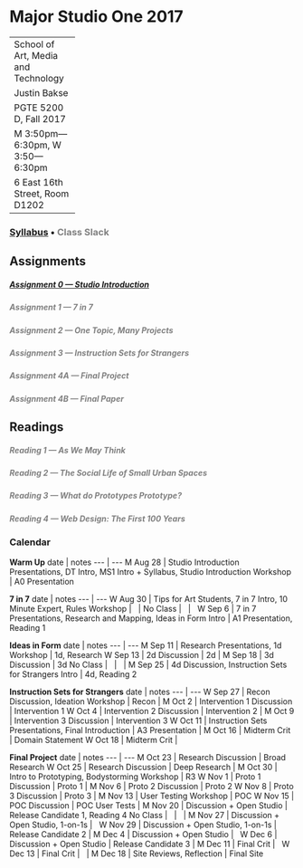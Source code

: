 # Major Studio One 2017

| Parsons School of Design
| ---
| School of Art, Media and Technology
| Justin Bakse
| PGTE 5200 D, Fall 2017
| M 3:50pm—6:30pm, W 3:50—6:30pm
| 6 East 16th Street, Room D1202

### [Syllabus](syllabus.html) • [Class Slack](#https://ms1-d.slack.com)

## Assignments
##### [Assignment 0 — Studio Introduction](assignment_studio_introduction)
##### [Assignment 1 — 7 in 7](#assignment_1)
##### [Assignment 2 — One Topic, Many Projects](#assignment_2)
##### [Assignment 3 — Instruction Sets for Strangers](#assignment_3)
##### [Assignment 4A — Final Project](#assignment_4)
##### [Assignment 4B — Final Paper](#assignment_5)


## Readings
##### [Reading 1 — As We May Think](#reading_1)
##### [Reading 2 — The Social Life of Small Urban Spaces](#reading_2)
##### [Reading 3 — What do Prototypes Prototype?](#reading_3)
##### [Reading 4 — Web Design: The First 100 Years](#reading_4)






### Calendar
**Warm Up**
date | notes
--- | ---
M Aug 28 | Studio Introduction Presentations, DT Intro, MS1 Intro + Syllabus, Studio Introduction Workshop | A0 Presentation


**7 in 7**
date | notes
--- | ---
W Aug 30 | Tips for Art Students, 7 in 7 Intro, 10 Minute Expert, Rules Workshop | &nbsp;
|
No Class | &nbsp; | &nbsp;
W Sep 6 | 7 in 7 Presentations, Research and Mapping, Ideas in Form Intro | A1 Presentation, Reading 1


**Ideas in Form**
date | notes
--- | ---
M Sep 11 | Research Presentations, 1d Workshop | 1d, Research
W Sep 13 | 2d Discussion | 2d
|
M Sep 18 | 3d Discussion | 3d
No Class | &nbsp; | &nbsp;
|
M Sep 25 | 4d Discussion, Instruction Sets for Strangers Intro | 4d, Reading 2


**Instruction Sets for Strangers**
date | notes
--- | ---
W Sep 27 | Recon Discussion, Ideation Workshop | Recon
|
M Oct 2 | Intervention 1 Discussion | Intervention 1
W Oct 4 | Intervention 2 Discussion | Intervention 2
|
M Oct 9 | Intervention 3 Discussion | Intervention 3
W Oct 11 | Instruction Sets Presentations, Final Introduction | A3 Presentation
|
M Oct 16 | Midterm Crit | Domain Statement
W Oct 18 | Midterm Crit | &nbsp;

**Final Project**
date | notes
--- | ---
M Oct 23 | Research Discussion | Broad Research
W Oct 25 | Research Discussion | Deep Research
|
M Oct 30 | Intro to Prototyping, Bodystorming Workshop | R3
W Nov 1 | Proto 1 Discussion | Proto 1
|
M Nov 6 | Proto 2 Discussion | Proto 2
W Nov 8 | Proto 3 Discussion | Proto 3
|
M Nov 13 | User Testing Workshop | POC
W Nov 15 | POC Discussion | POC User Tests
|
M Nov 20 | Discussion + Open Studio | Release Candidate 1, Reading 4
No Class | &nbsp; | &nbsp;
|
M Nov 27 | Discussion + Open Studio, 1-on-1s | &nbsp;
W Nov 29 | Discussion + Open Studio, 1-on-1s | Release Candidate 2
|
M Dec 4 | Discussion + Open Studio | &nbsp;
W Dec 6 | Discussion + Open Studio | Release Candidate 3
|
M Dec 11 | Final Crit | &nbsp;
W Dec 13 | Final Crit | &nbsp;
|
M Dec 18 | Site Reviews, Reflection | Final Site








<br/><br/><br/><br/><br/><br/><br/><br/>
<!-- [2016](/2016) -->

<style>
a[href^="#"]:not(.btn) { color: gray; text-decoration: none; }
.no-class {
    background-color: #EEE;
    color: #AAA !important;
}
.midterm-crit, .final-crit{
    background-color: #EEE;
    color: #000 !important;
    font-weight: bold;
}
table {
    table-layout: fixed;
}
td:first-child {
    width: 100px !important;
}
td:nth-child(3) {
    width: 200px;
}
thead {
    display: none;
}
</style>

<script
  src="https://code.jquery.com/jquery-2.2.4.min.js"
  integrity="sha256-BbhdlvQf/xTY9gja0Dq3HiwQF8LaCRTXxZKRutelT44="
  crossorigin="anonymous"></script>

<script type="text/javascript">
 console.log($);
 $('tr').each(function(a,b,c) {
     td = $(this).find('td');
     console.log(td, $(td[0]).text());
     if($(td[0]).text() == "No Class") {
         $(this).addClass("no-class");
     }
     if($(td[1]).text() == "Midterm Crit") {
         $(this).addClass("midterm-crit");
     }
     if($(td[1]).text() == "Final Crit") {
         $(this).addClass("final-crit");
     }
 });
</script>

<link rel="stylesheet" type="text/css" href="index.css">
<script type="text/javascript" src="javascript/p5.min.js"></script>
<!-- <script type="text/javascript" src="backgrounds/bg1.js"></script> -->
<style>
canvas { position: fixed; top: 0; left: 0; z-index: -1; }
//.container {background: rgba(255,255,255,.5);};
</style>
